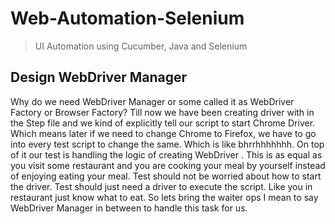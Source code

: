 # Web-Automation-Selenium
> UI Automation using Cucumber, Java and Selenium

## Design WebDriver Manager

Why do we need WebDriver Manager or some called it as WebDriver Factory or Browser Factory?
Till now we have been creating driver with in the Step file and we kind of explicitly tell our script to start Chrome Driver. Which means later if we need to change Chrome to Firefox, we have to go into every test script to change the same. Which is like bhrrhhhhhhh. On top of it our test is handling the logic of creating WebDriver . This is as equal as you visit some restaurant and you are cooking your meal by yourself instead of enjoying eating your meal. Test should not be worried about how to start the driver. Test should just need a driver to execute the script. Like you in restaurant just know what to eat. So lets bring the waiter ops I mean to say WebDriver Manager in between to handle this task for us. 
